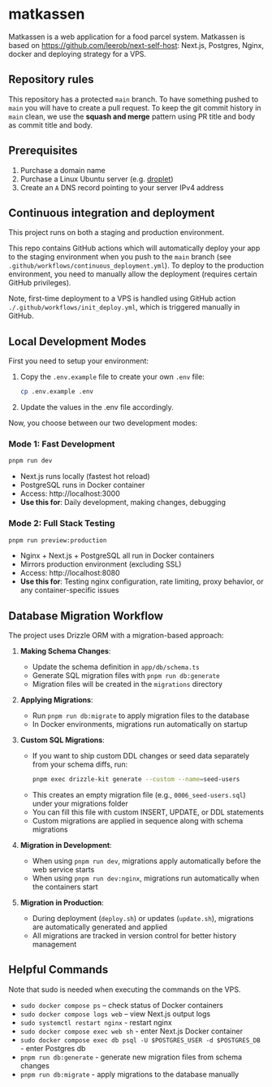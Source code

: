# matkassen

Matkassen is a web application for a food parcel system.
Matkassen is based on https://github.com/leerob/next-self-host: Next.js, Postgres, Nginx, docker and deploying strategy for a VPS.

## Repository rules

This repository has a protected `main` branch. To have something pushed to `main` you will have to create a pull request.
To keep the git commit history in `main` clean, we use the **squash and merge** pattern using PR title and body as commit title and body.

## Prerequisites

1. Purchase a domain name
2. Purchase a Linux Ubuntu server (e.g. [droplet](https://www.digitalocean.com/products/droplets))
3. Create an `A` DNS record pointing to your server IPv4 address

## Continuous integration and deployment

This project runs on both a staging and production environment.

This repo contains GitHub actions which will automatically deploy your app to the staging environment when you push to the `main` branch (see `.github/workflows/continuous_deployment.yml`). To deploy to the production environment, you need to manually allow the deployment (requires certain GitHub privileges).

Note, first-time deployment to a VPS is handled using GitHub action `./.github/workflows/init_deploy.yml`, which is triggered manually in GitHub.

## Local Development Modes

First you need to setup your environment:

1. Copy the `.env.example` file to create your own `.env` file:
    ```bash
    cp .env.example .env
    ```
2. Update the values in the .env file accordingly.

Now, you choose between our two development modes:

### Mode 1: Fast Development

```bash
pnpm run dev
```

- Next.js runs locally (fastest hot reload)
- PostgreSQL runs in Docker container
- Access: http://localhost:3000
- **Use this for**: Daily development, making changes, debugging

### Mode 2: Full Stack Testing

```bash
pnpm run preview:production
```

- Nginx + Next.js + PostgreSQL all run in Docker containers
- Mirrors production environment (excluding SSL)
- Access: http://localhost:8080
- **Use this for**: Testing nginx configuration, rate limiting, proxy behavior, or any container-specific issues

## Database Migration Workflow

The project uses Drizzle ORM with a migration-based approach:

1. **Making Schema Changes**:

    - Update the schema definition in `app/db/schema.ts`
    - Generate SQL migration files with `pnpm run db:generate`
    - Migration files will be created in the `migrations` directory

2. **Applying Migrations**:

    - Run `pnpm run db:migrate` to apply migration files to the database
    - In Docker environments, migrations run automatically on startup

3. **Custom SQL Migrations**:

    - If you want to ship custom DDL changes or seed data separately from your schema diffs, run:
        ```sh
        pnpm exec drizzle-kit generate --custom --name=seed-users
        ```
    - This creates an empty migration file (e.g., `0006_seed-users.sql`) under your migrations folder
    - You can fill this file with custom INSERT, UPDATE, or DDL statements
    - Custom migrations are applied in sequence along with schema migrations

4. **Migration in Development**:

    - When using `pnpm run dev`, migrations apply automatically before the web service starts
    - When using `pnpm run dev:nginx`, migrations run automatically when the containers start

5. **Migration in Production**:
    - During deployment (`deploy.sh`) or updates (`update.sh`), migrations are automatically generated and applied
    - All migrations are tracked in version control for better history management

## Helpful Commands

Note that sudo is needed when executing the commands on the VPS.

- `sudo docker compose ps` – check status of Docker containers
- `sudo docker compose logs web` – view Next.js output logs
- `sudo systemctl restart nginx` - restart nginx
- `sudo docker compose exec web sh` - enter Next.js Docker container
- `sudo docker compose exec db psql -U $POSTGRES_USER -d $POSTGRES_DB` - enter Postgres db
- `pnpm run db:generate` - generate new migration files from schema changes
- `pnpm run db:migrate` - apply migrations to the database manually
